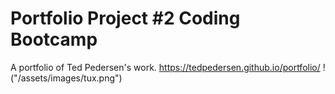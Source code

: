 # Portfolio Project #2 Coding Bootcamp
A portfolio of Ted Pedersen's work.
https://tedpedersen.github.io/portfolio/
 !("/assets/images/tux.png")


